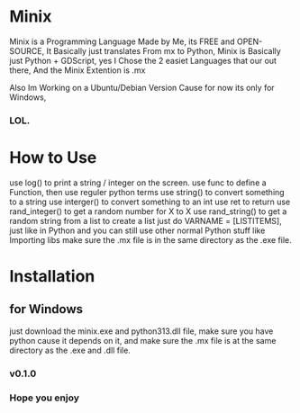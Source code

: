 # Minix
Minix is a Programming Language Made by Me, its FREE and OPEN-SOURCE, It Basically just translates From mx to Python,
Minix is Basically just Python +  GDScript, yes I Chose the 2 easiet
Languages that our out there, And the Minix Extention is .mx

Also Im Working on a Ubuntu/Debian Version Cause for now its only for Windows,

### LOL.

# How to Use
use log() to print a string / integer on the screen.
use func to define a Function, then use reguler python terms
use string() to convert something to a string
use interger() to convert something to an int
use ret to return
use rand_integer() to get a random number for X to X
use rand_string() to get a random string from a list
to create a list just do VARNAME = [LISTITEMS], just like in Python
and you can still use other normal Python stuff like Importing libs
make sure the .mx file is in the same directory as the .exe file.

# Installation
## for Windows
just download the minix.exe and python313.dll file,
make sure you have python cause it depends on it,
and make sure the .mx file is at the same directory as the .exe and .dll file.

### v0.1.0
### Hope you enjoy

